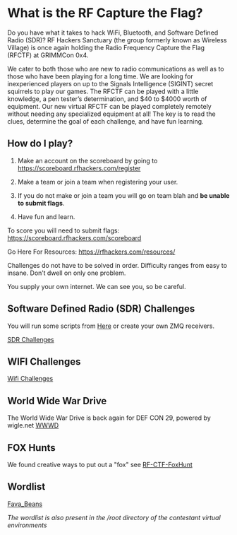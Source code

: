 # What is the RF Capture the Flag?

Do you have what it takes to hack WiFi, Bluetooth, and Software Defined Radio (SDR)?
RF Hackers Sanctuary (the group formerly known as Wireless Village) is once again holding the Radio Frequency Capture the Flag (RFCTF) at GRIMMCon 0x4.

We cater to both those who are new to radio communications as well as to those who have been playing for a long time. We are looking for inexperienced players on up to the Signals Intelligence (SIGINT) secret squirrels to play our games. The RFCTF can be played with a little knowledge, a pen tester’s determination, and $40 to $4000 worth of equipment.  Our new virtual RFCTF can be played completely remotely without needing any specialized equipment at all!  The key is to read the clues, determine the goal of each challenge, and have fun learning.

## How do I play?

1. Make an account on the scoreboard by going to https://scoreboard.rfhackers.com/register

2. Make a team or join a team when registering your user.

3. If you do not make or join a team you will go on team blah and **be unable to submit flags**.

4. Have fun and learn.


To score you will need to submit flags: https://scoreboard.rfhackers.com/scoreboard

Go Here For Resources: https://rfhackers.com/resources/

Challenges do not have to be solved in order. Difficulty ranges from easy to insane. Don’t dwell on only one problem.

You supply your own internet. We can see you, so be careful.


## Software Defined Radio (SDR) Challenges

You will run some scripts from [Here](https://github.com/rfhs/rfctf-sdr-tools) or create your own ZMQ receivers.

[SDR Challenges](https://github.com/rfhs/rfhs-wiki/wiki/RF-CTF-SoftwareDefinedRadio-Challenges)

## WIFI Challenges

[Wifi Challenges](https://github.com/rfhs/rfhs-wiki/wiki/RF-CTF-WIFI-Challenges)

## World Wide War Drive

The World Wide War Drive is back again for DEF CON 29, powered by wigle.net
[WWWD](https://github.com/rfhs/rfhs-wiki/wiki/RF-CTF-WWWD.md)

## FOX Hunts

We found creative ways to put out a "fox" see [RF-CTF-FoxHunt](RF-CTF-FoxHunt)

## Wordlist

[Fava_Beans](https://github.com/rfhs/rfctf-files)


*The wordlist is also present in the /root directory of the contestant virtual environments*
